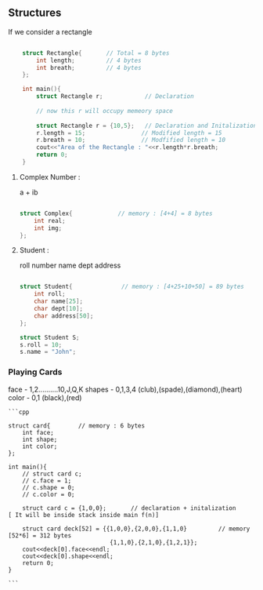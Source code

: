 ## Structures

If we consider a rectangle 

```cpp

    struct Rectangle{       // Total = 8 bytes
        int length;         // 4 bytes
        int breath;         // 4 bytes
    };

    int main(){
        struct Rectangle r;            // Declaration                    
        
        // now this r will occupy memeory space
        
        struct Rectangle r = {10,5};   // Declaration and Initalization
        r.length = 15;                // Modified length = 15
        r.breath = 10;                // Modfified length = 10
        cout<<"Area of the Rectangle : "<<r.length*r.breath;
        return 0;
    }

``` 

1. Complex Number :

    a + ib 

    ```cpp

    struct Complex{             // memory : [4+4] = 8 bytes
        int real;
        int img;
    };

    ```
2. Student :

    roll number
    name
    dept
    address

    ```cpp

    struct Student{              // memory : [4+25+10+50] = 89 bytes
        int roll;
        char name[25];
        char dept[10];
        char address[50];
    };

    struct Student S;
    s.roll = 10;
    s.name = "John";

    ```

###  Playing Cards

face - 1,2..........10,J,Q,K
shapes - 0,1,3,4
            (club),(spade),(diamond),(heart)
color - 0,1
            (black),(red)

    ```cpp
    
    struct card{        // memory : 6 bytes
        int face;
        int shape;
        int color;
    };

    int main(){
        // struct card c;
        // c.face = 1;
        // c.shape = 0;
        // c.color = 0;

        struct card c = {1,0,0};       // declaration + initalization      [ It will be inside stack inside main f(n)]

        struct card deck[52] = {{1,0,0},{2,0,0},{1,1,0}         // memory [52*6] = 312 bytes
                                 {1,1,0},{2,1,0},{1,2,1}};      
        cout<<deck[0].face<<endl;
        cout<<deck[0].shape<<endl;
        return 0;
    }

    ```

